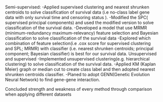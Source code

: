 Semi-supervised:
-Applied supervised clustering and nearest shrunken centroids to solve classification of survival data (i.e no-class label gene data with only survival time and censoring status ).
-Modified the SPC( supervised principal components) and used the modified version to solve classification of the survival data.
-Developed a model that use MRMR (minimum-redundancy maximum-relevancy) feature selection and Bayesian classification to solve classification of the survival data 
-Explored which combination of feature selection(i.e .cox score for supervised clustering and SPL; MRMR) with classifier (i.e. nearest shrunken centroids; principal component; Bayesian classifier) is best for our survival data.
Unsupervised and supervised
-Implemented unsupervised clustering(e.g. hierarchical clustering) to solve classification of the survival data. 
-Applied KM (Kaplan Meier) graph or median cut to create class label and then adopted nearest shrunken centroids classifier.
-Planed to adopt GENN(Genetic Evolution Neural Network) to find gene-gene interaction.

Concluded strength and weakness of every method through comparison when applying different datasets